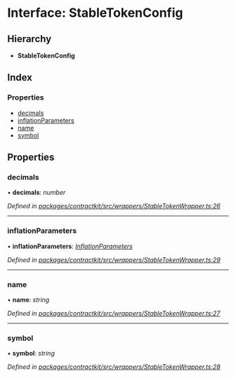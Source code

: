 # Interface: StableTokenConfig

## Hierarchy

* **StableTokenConfig**

## Index

### Properties

* [decimals](_wrappers_stabletokenwrapper_.stabletokenconfig.md#decimals)
* [inflationParameters](_wrappers_stabletokenwrapper_.stabletokenconfig.md#inflationparameters)
* [name](_wrappers_stabletokenwrapper_.stabletokenconfig.md#name)
* [symbol](_wrappers_stabletokenwrapper_.stabletokenconfig.md#symbol)

## Properties

###  decimals

• **decimals**: *number*

*Defined in [packages/contractkit/src/wrappers/StableTokenWrapper.ts:26](https://github.com/celo-org/celo-monorepo/blob/master/packages/contractkit/src/wrappers/StableTokenWrapper.ts#L26)*

___

###  inflationParameters

• **inflationParameters**: *[InflationParameters](_wrappers_stabletokenwrapper_.inflationparameters.md)*

*Defined in [packages/contractkit/src/wrappers/StableTokenWrapper.ts:29](https://github.com/celo-org/celo-monorepo/blob/master/packages/contractkit/src/wrappers/StableTokenWrapper.ts#L29)*

___

###  name

• **name**: *string*

*Defined in [packages/contractkit/src/wrappers/StableTokenWrapper.ts:27](https://github.com/celo-org/celo-monorepo/blob/master/packages/contractkit/src/wrappers/StableTokenWrapper.ts#L27)*

___

###  symbol

• **symbol**: *string*

*Defined in [packages/contractkit/src/wrappers/StableTokenWrapper.ts:28](https://github.com/celo-org/celo-monorepo/blob/master/packages/contractkit/src/wrappers/StableTokenWrapper.ts#L28)*
